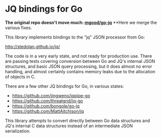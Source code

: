 # JQ bindings for Go

**The original repo doesn't move much: [mgood/go-jq](https://github.com/mgood/go-jq)**
**Here we merge the various fixes.

This library implements bindings to the "jq" JSON processor from Go:

  http://stedolan.github.io/jq/

The code is in a very early state, and not ready for production use. There are
passing tests covering conversion between Go and JQ's internal JSON structures,
and basic JSON query processing, but it does almost no error handling, and
almost certainly contains memory leaks due to the allocation of objects in C.

There are a few other JQ bindings for Go, in various states:

 * https://github.com/jingweno/jqpipe-go
 * https://github.com/threatgrid/jq-go
 * https://github.com/bongole/go-jq
 * https://github.com/MattAitchison/jq

This library attempts to convert directly between Go data structures and JQ's
internal C data structures instead of an intermediate JSON serialization.
